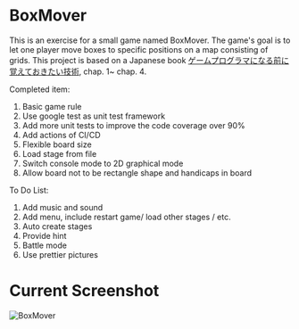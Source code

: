 # BoxMover
This is an exercise for a small game named BoxMover. 
The game's goal is to let one player move boxes to specific positions on a map consisting of grids.
This project is based on a Japanese book [ゲームプログラマになる前に覚えておきたい技術](https://www.amazon.co.jp/-/en/%E5%B9%B3%E5%B1%B1-%E5%B0%9A/dp/4798021180), chap. 1~ chap. 4.

Completed item:
1. Basic game rule
2. Use google test as unit test framework
3. Add more unit tests to improve the code coverage over 90%
4. Add actions of CI/CD
5. Flexible board size
6. Load stage from file
7. Switch console mode to 2D graphical mode
8. Allow board not to be rectangle shape and handicaps in board

To Do List:
1. Add music and sound
2. Add menu, include restart game/ load other stages / etc.
3. Auto create stages
4. Provide hint
5. Battle mode
6. Use prettier pictures

# Current Screenshot
![BoxMover](https://user-images.githubusercontent.com/29279560/220999289-e35d3fc2-9454-4918-a909-4b477d156d82.gif)
